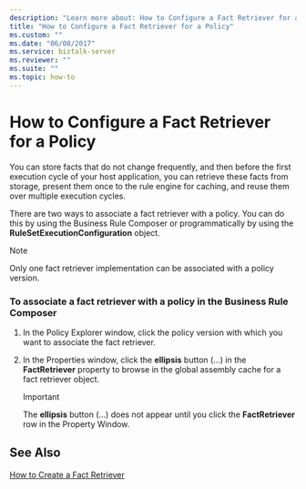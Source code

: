 ```yaml
---
description: "Learn more about: How to Configure a Fact Retriever for a Policy"
title: "How to Configure a Fact Retriever for a Policy"
ms.custom: ""
ms.date: "06/08/2017"
ms.service: biztalk-server
ms.reviewer: ""
ms.suite: ""
ms.topic: how-to
---
```

# How to Configure a Fact Retriever for a Policy
You can store facts that do not change frequently, and then before the first execution cycle of your host application, you can retrieve these facts from storage, present them once to the rule engine for caching, and reuse them over multiple execution cycles.  
  
 There are two ways to associate a fact retriever with a policy. You can do this by using the Business Rule Composer or programmatically by using the **RuleSetExecutionConfiguration** object.  
  
> [!NOTE]
>  Only one fact retriever implementation can be associated with a policy version.  
  
### To associate a fact retriever with a policy in the Business Rule Composer  
  
1.  In the Policy Explorer window, click the policy version with which you want to associate the fact retriever.  
  
2.  In the Properties window, click the **ellipsis** button (…) in the **FactRetriever** property to browse in the global assembly cache for a fact retriever object.  
  
    > [!IMPORTANT]
    >  The **ellipsis** button (…) does not appear until you click the **FactRetriever** row in the Property Window.  
  
## See Also  
 [How to Create a Fact Retriever](../core/how-to-create-a-fact-retriever.md)

